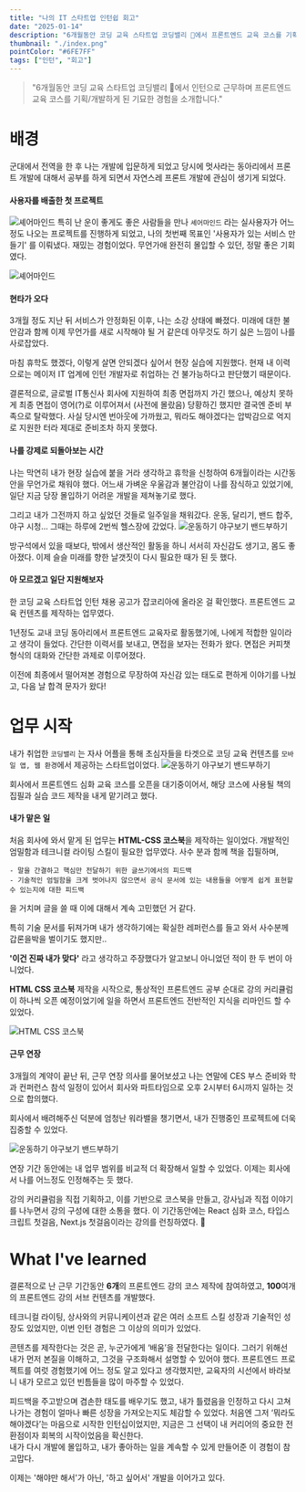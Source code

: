 ```yaml
---
title: "나의 IT 스타트업 인턴쉽 회고"
date: "2025-01-14"
description: "6개월동안 코딩 교육 스타트업 코딩밸리 🚀에서 프론트엔드 교육 코스를 기획/개발하게 된 기묘한 경험을 소개합니다."
thumbnail: "./index.png"
pointColor: "#6FE7FF"
tags: ["인턴", "회고"]
---
```


> "6개월동안 코딩 교육 스타트업 코딩밸리 🚀에서 인턴으로 근무하며 프론트엔드 교육 코스를 기획/개발하게 된 기묘한 경험을 소개합니다."

# 배경

군대에서 전역을 한 후 나는 개발에 입문하게 되었고 당시에 멋사라는 동아리에서 프론트 개발에 대해서 공부를 하게 되면서 자연스레 프론트 개발에 관심이 생기게 되었다.

#### 사용자를 배출한 첫 프로젝트

![셰어마인드](./images/sharemind.png "경험 공유 상담 플랫폼 - 셰어마인드")
특히 난 운이 좋게도 좋은 사람들을 만나 `셰어마인드` 라는 실사용자가 어느 정도 나오는 프로젝트를 진행하게 되었고, 나의 첫번째 목표인 '사용자가 있는 서비스 만들기' 를 이뤄냈다. 재밌는 경험이었다. 무언가애 완전히 몰입할 수 있던, 정말 좋은 기회였다.

![셰어마인드](./images/sharemind2.png "CEOS 동아리에서 만난 셰어마인드 팀원들.. 다들 잘 지내는지 문득 궁금..")

#### 현타가 오다

3개월 정도 지난 뒤 서비스가 안정화된 이후, 나는 소강 상태에 빠졌다. 미래에 대한 불안감과 함께 이제 무언가를 새로 시작해야 될 거 같은데 아무것도 하기 싫은 느낌이 나를 사로잡았다.

마침 휴학도 했겠다, 이렇게 살면 안되겠다 싶어서 현장 실습에 지원했다. 현재 내 이력으로는 메이저 IT 업계에 인턴 개발자로 취업하는 건 불가능하다고 판단했기 때문이다.

결론적으로, 글로벌 IT통신사 회사에 지원하여 최종 면접까지 가긴 했으나, 예상치 못하게 최종 면접이 영어(?)로 이루어져서 (사전에 몰랐음) 당황하긴 했지만 결국엔 준비 부족으로 탈락했다. 사실 당시엔 번아웃에 가까웠고, 뭐라도 해야겠다는 압박감으로 억지로 지원한 터라 제대로 준비조차 하지 못했다.

#### 나를 강제로 되돌아보는 시간

나는 막연히 내가 현장 실습에 붙을 거라 생각하고 휴학을 신청하여 6개월이라는 시간동안을 무언가로 채워야 했다.
어느새 가벼운 우울감과 불안감이 나를 잠식하고 있었기에, 일단 지금 당장 몰입하기 어려운 개발을 제쳐놓기로 했다.

그리고 내가 그전까지 하고 싶었던 것들로 일주일을 채워갔다. 운동, 달리기, 밴드 합주, 야구 시청...
그때는 하루에 2번씩 헬스장에 갔었다.
![운동하기 야구보기 밴드부하기](./images/chill.png "운동하기 야구보기 합주하기, '서시' 밴드부원들 보고싶다 ㅠ ㅠ")

방구석에서 있을 때보다, 밖에서 생산적인 활동을 하니 서서히 자신감도 생기고, 몸도 좋아졌다.
이제 슬슬 미래를 향한 날갯짓이 다시 필요한 때가 된 듯 했다.


#### 아 모르겠고 일단 지원해보자

한 코딩 교육 스타트업 인턴 채용 공고가 잡코리아에 올라온 걸 확인했다. 프론트엔드 교육 컨텐츠를 제작하는 업무였다.

1년정도 교내 코딩 동아리에서 프론트엔드 교육자로 활동했기에, 나에게 적합한 일이라고 생각이 들었다. 간단한 이력서를 보내고, 면접을 보자는 전화가 왔다.
면접은 커피챗 형식의 대화와 간단한 과제로 이루어졌다.

이전에 최종에서 떨어져본 경험으로 무장하여 자신감 있는 태도로 편하게 이야기를 나눴고, 다음 날 합격 문자가 왔다!

# 업무 시작

내가 취업한 `코딩밸리` 는 자사 어플을 통해 초심자들을 타겟으로 코딩 교육 컨텐츠를 `모바일 앱, 웹 환경`에서 제공하는 스타트업이었다.
![운동하기 야구보기 밴드부하기](./images/CodingValley.png "코딩밸리 홈페이지")

회사에서 프론트엔드 심화 교육 코스를 오픈을 대기중이어서, 해당 코스에 사용될 책의 집필과 실습 코드 제작을 내게 맡기려고 했다.

#### 내가 맡은 일

처음 회사에 와서 맡게 된 업무는 **HTML-CSS 코스북**을 제작하는 일이었다. 개발적인 엄밀함과 테크니컬 라이팅 스킬이 필요한 업무였다. 사수 분과 함께 책을 집필하며, 

    - 말을 간결하고 핵심만 전달하기 위한 글쓰기에서의 피드백
    - 기술적인 엄밀함을 크게 벗어나지 않으면서 공식 문서에 있는 내용들을 어떻게 쉽게 표현할 수 있는지에 대한 피드백

을 거치며 글을 쓸 때 이에 대해서 계속 고민했던 거 같다. 

특히 기술 문서를 뒤져가며 내가 생각하기에는 확실한 레퍼런스를 들고 와서 사수분께 갑론을박을 벌이기도 했지만..

**'이건 진짜 내가 맞다'** 라고 생각하고 주장했다가 알고보니 아니었던 적이 한 두 번이 아니었다.

**HTML CSS 코스북** 제작을 시작으로, 통상적인 프론트엔드 공부 순대로 강의 커리큘럼이 하나씩 오픈 예정이었기에 일을 하면서 프론트엔드 전반적인 지식을 리마인드 할 수 있었다.

![HTML CSS 코스북](./images/book.png "내가 공동집필로 참여한 3종의 코스북")
#### 근무 연장

3개월의 계약이 끝난 뒤, 근무 연장 의사를 물어보셨고 나는 연말에 CES 부스 준비와 학과 컨퍼런스 참석 일정이 있어서
회사와 파트타임으로 오후 2시부터 6시까지 일하는 것으로 합의했다.

회사에서 배려해주신 덕분에 엄청난 워라밸을 챙기면서, 내가 진행중인 프로젝트에 더욱 집중할 수 있었다.

![운동하기 야구보기 밴드부하기](./images/proj.png "교통 약자를 위한 버스 어플, 모두버스 | 학과 컨퍼런스 아카이빙 웹사이트 ")

연장 기간 동안에는 내 업무 범위를 비교적 더 확장해서 일할 수 있었다. 이제는 회사에서 나를 어느정도 인정해주는 듯 했다.

강의 커리큘럼을 직접 기획하고, 이를 기반으로 코스북을 만들고, 강사님과 직접 이야기를 나누면서 강의 구성에 대한 소통을 했다. 이 기간동안에는 React 심화 코스, 타입스크립트 첫걸음, Next.js 첫걸음이라는 강의를 런칭하였다. 🚀

# What I've learned

결론적으로 난 근무 기간동안 **6개**의 프론트엔드 강의 코스 제작에 참여하였고, **100**여개의 프론트엔드 강의 서브 컨텐츠를 개발했다.

테크니컬 라이팅, 상사와의 커뮤니케이션과 같은 여러 소프트 스킬 성장과 기술적인 성장도 있었지만, 이번 인턴 경험은 그 이상의 의미가 있었다.

콘텐츠를 제작한다는 것은 곧, 누군가에게 ‘배움’을 전달한다는 일이다. 그러기 위해선 내가 먼저 본질을 이해하고, 그것을 구조화해서 설명할 수 있어야 했다. 프론트엔드 프로젝트를 여럿 경험했기에 어느 정도 알고 있다고 생각했지만, 교육자의 시선에서 바라보니 내가 모르고 있던 빈틈들을 많이 마주할 수 있었다.

피드백을 주고받으며 겸손한 태도를 배우기도 했고, 내가 틀렸음을 인정하고 다시 고쳐 나가는 경험이 얼마나 빠른 성장을 가져오는지도 체감할 수 있었다. 처음엔 그저 ‘뭐라도 해야겠다’는 마음으로 시작한 인턴십이었지만, 지금은 그 선택이 내 커리어의 중요한 전환점이자 회복의 시작이었음을 확신한다.  
내가 다시 개발에 몰입하고, 내가 좋아하는 일을 계속할 수 있게 만들어준 이 경험이 참 고맙다.

이제는 '해야만 해서'가 아닌, '하고 싶어서' 개발을 이어가고 있다.
